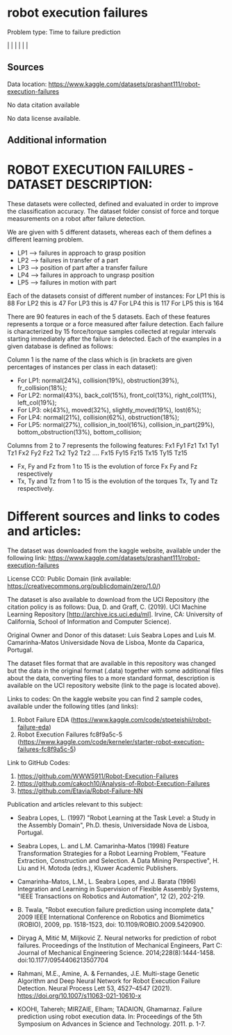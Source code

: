 # robot execution failures

Problem type: Time to failure prediction

|  |
|  |
|  |
## Sources

Data location: https://www.kaggle.com/datasets/prashant111/robot-execution-failures

No data citation available

No data license available.

## Additional information
# ROBOT EXECUTION FAILURES - DATASET DESCRIPTION:

These datasets were collected, defined and evaluated in order to improve the classification accuracy.
The dataset folder consist of force and torque measurements on a robot after failure detection.


We are given with 5 different datasets, whereas each of them defines a different learning problem.

* LP1 --> failures in approach to grasp position
* LP2 --> failures in transfer of a part
* LP3 --> position of part after a transfer failure
* LP4 --> failures in approach to ungrasp position
* LP5 --> failures in motion with part

Each of the datasets consist of different number of instances:
For LP1 this is 88
For LP2 this is 47
For LP3 this is 47
For LP4 this is 117
For LP5 this is 164

There are 90 features in each of the 5 datasets. Each of these features represents a torque or a force measured after failure detection.
Each failure is characterized by 15 force/torque samples collected at regular intervals starting immediately after the failure is detected.
Each of the examples in a given database is defined as follows:

Column 1 is the name of the class which is (in brackets are given percentages of instances per class in each dataset): 
- For LP1: normal(24%), collision(19%), obstruction(39%), fr_collision(18%);
- For LP2: normal(43%), back_col(15%), front_col(13%), right_col(11%), left_col(19%);
- For LP3: ok(43%), moved(32%), slightly_moved(19%), lost(6%);
- For LP4: normal(21%), collision(62%), obstruction(18%);
- For LP5: normal(27%), collision_in_tool(16%), collision_in_part(29%), bottom_obstruction(13%), bottom_collision;

Columns from 2 to 7 represents the following features:
Fx1	Fy1	Fz1	Tx1	Ty1	Tz1
Fx2	Fy2	Fz2	Tx2	Ty2	Tz2
....
Fx15	Fy15	Fz15	Tx15	Ty15	Tz15

* Fx, Fy and Fz from 1 to 15 is the evolution of force Fx Fy and Fz respectively
* Tx, Ty and Tz from 1 to 15 is the evolution of the torques Tx, Ty and Tz respectively.


 
# Different sources and links to codes and articles:

The dataset was downloaded from the kaggle website, available under the following link: https://www.kaggle.com/datasets/prashant111/robot-execution-failures

License CC0: Public Domain (link available: https://creativecommons.org/publicdomain/zero/1.0/)

The dataset is also available to download from the UCI Repository (the citation policy is as follows: Dua, D. and Graff, C. (2019). UCI Machine Learning Repository [http://archive.ics.uci.edu/ml]. Irvine, CA: University of California, School of Information and Computer Science).

Original Owner and Donor of this dataset:
Luis Seabra Lopes and Luis M. Camarinha-Matos 
Universidade Nova de Lisboa, 
Monte da Caparica, Portugal.

The dataset files format that are available in this repository was changed but the data in the original format (.data) together with some additional files about the data, converting files to a more standard format, description is available on the UCI repository website (link to the page is located above).


Links to codes:
On the kaggle website you can find 2 sample codes, available under the following titles (and links):
1. Robot Failure EDA (https://www.kaggle.com/code/stpeteishii/robot-failure-eda)
2. Robot Execution Failures fc8f9a5c-5 (https://www.kaggle.com/code/kerneler/starter-robot-execution-failures-fc8f9a5c-5)


Link to GitHub Codes:
1) https://github.com/WWW5911/Robot-Execution-Failures
2) https://github.com/cakoch10/Analysis-of-Robot-Execution-Failures
3) https://github.com/Etavia/Robot-Failure-NN


Publication and articles relevant to this subject:
* Seabra Lopes, L. (1997) "Robot Learning at the Task Level: a Study in the Assembly Domain", Ph.D. thesis, Universidade Nova de Lisboa, Portugal.

* Seabra Lopes, L. and L.M. Camarinha-Matos (1998) Feature Transformation Strategies for a Robot Learning Problem, "Feature Extraction, Construction and Selection. A Data Mining Perspective", H. Liu and H. Motoda (edrs.), Kluwer Academic Publishers.

* Camarinha-Matos, L.M., L. Seabra Lopes, and J. Barata (1996) Integration and Learning in Supervision of Flexible Assembly Systems, "IEEE Transactions on Robotics and Automation", 12 (2), 202-219.

* B. Twala, "Robot execution failure prediction using incomplete data," 2009 IEEE International Conference on Robotics and Biomimetics (ROBIO), 2009, pp. 1518-1523, doi: 10.1109/ROBIO.2009.5420900.

* Diryag A, Mitić M, Miljković Z. Neural networks for prediction of robot failures. Proceedings of the Institution of Mechanical Engineers, Part C: Journal of Mechanical Engineering Science. 2014;228(8):1444-1458. doi:10.1177/0954406213507704
  
* Rahmani, M.E., Amine, A. & Fernandes, J.E. Multi-stage Genetic Algorithm and Deep Neural Network for Robot Execution Failure Detection. Neural Process Lett 53, 4527–4547 (2021). https://doi.org/10.1007/s11063-021-10610-x

* KOOHI, Tahereh; MIRZAIE, Elham; TADAION, Ghamarnaz. Failure prediction using robot execution data. In: Proceedings of the 5th Symposium on Advances in Science and Technology. 2011. p. 1-7.



